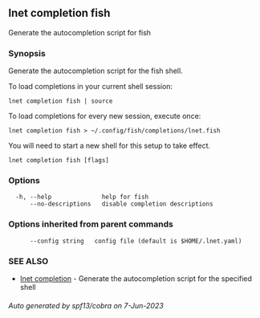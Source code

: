 ## lnet completion fish

Generate the autocompletion script for fish

### Synopsis

Generate the autocompletion script for the fish shell.

To load completions in your current shell session:

	lnet completion fish | source

To load completions for every new session, execute once:

	lnet completion fish > ~/.config/fish/completions/lnet.fish

You will need to start a new shell for this setup to take effect.


```
lnet completion fish [flags]
```

### Options

```
  -h, --help              help for fish
      --no-descriptions   disable completion descriptions
```

### Options inherited from parent commands

```
      --config string   config file (default is $HOME/.lnet.yaml)
```

### SEE ALSO

* [lnet completion](lnet_completion.md)	 - Generate the autocompletion script for the specified shell

###### Auto generated by spf13/cobra on 7-Jun-2023
